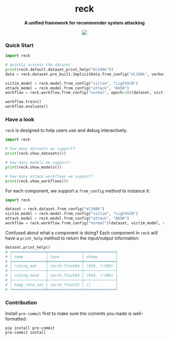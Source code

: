 <div align="center">
  <h1>reck</h1>
  <p><strong>A unified framework for recommender system attacking</strong></p>
      <p>
    <a href="https://github.com/gusye1234/reck/blob/main/todo.md">
      <img src="https://img.shields.io/badge/stability-unstable-yellow.svg">
    </a>
  </p>
</div>

### Quick Start

```python
import reck

# quickly asscess the dataset
print(reck.default.dataset_print_help("ml100k"))
data = reck.dataset.pre_built.ImplicitData.from_config("ml100k", verbose=True)

victim_model = reck.model.from_config("victim", "LightGCN")
attack_model = reck.model.from_config("attack", "AUSH")
workflow = reck.workflow.from_config("normal", epoch=10)(dataset, victim_model, attack_model)

workflow.train()
workflow.evaluate()
```

### Have a look

`reck` is designed to help users use and debug interactively.

```python
import reck

# how many datasets we support?
print(reck.show_datasets())

# how many models we support?
print(reck.show_models())

# how many attack workflows we support?
print(reck.show_workflows())
```

For each component, we support a `from_config` method to instance it:

```python
import reck

dataset = reck.dataset.from_config("ml100k")
victim_model = reck.model.from_config("victim", "LightGCN")
attack_model = reck.model.from_config("attack", "AUSH")
workflow = reck.workflow.from_config("normal")(dataset, victim_model, attack_model)
```

Confused about what a component is doing? Each component in `reck` will have a `print_help` method to return the input/output information:

```python
dataset.print_help()
# ╒═══════════════╤═══════════════╤══════════════╕
# │ name          │ type          │ shape        │
# ╞═══════════════╪═══════════════╪══════════════╡
# │ rating_mat    │ torch.float64 │ (943, ?~500) │
# ├───────────────┼───────────────┼──────────────┤
# │ rating_mask   │ torch.float64 │ (943, ?~500) │
# ├───────────────┼───────────────┼──────────────┤
# │ keep_rate_net │ torch.float32 │ ()           │
# ╘═══════════════╧═══════════════╧══════════════╛
```

### Contribution

Install `pre-commit` first to make sure the commits you made is well-formatted:

```shell
pip install pre-commit
pre-commit install
```
